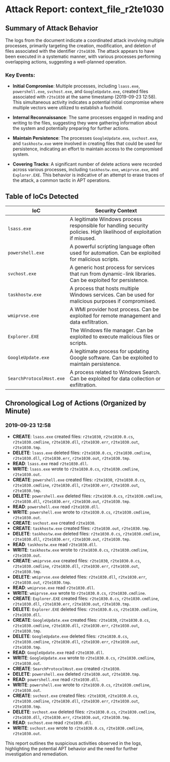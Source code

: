 # Attack Report: context_file_r2te1030

## Summary of Attack Behavior

The logs from the document indicate a coordinated attack involving multiple processes, primarily targeting the creation, modification, and deletion of files associated with the identifier `r2te1030`. The attack appears to have been executed in a systematic manner, with various processes performing overlapping actions, suggesting a well-planned operation.

### Key Events:
- **Initial Compromise**: Multiple processes, including `lsass.exe`, `powershell.exe`, `svchost.exe`, and `GoogleUpdate.exe`, created files associated with `r2te1030` at the same timestamp (2019-09-23 12:58). This simultaneous activity indicates a potential initial compromise where multiple vectors were utilized to establish a foothold.
  
- **Internal Reconnaissance**: The same processes engaged in reading and writing to the files, suggesting they were gathering information about the system and potentially preparing for further actions.

- **Maintain Persistence**: The processes `GoogleUpdate.exe`, `svchost.exe`, and `taskhostw.exe` were involved in creating files that could be used for persistence, indicating an effort to maintain access to the compromised system.

- **Covering Tracks**: A significant number of delete actions were recorded across various processes, including `taskhostw.exe`, `wmiprvse.exe`, and `Explorer.EXE`. This behavior is indicative of an attempt to erase traces of the attack, a common tactic in APT operations.

## Table of IoCs Detected

| IoC                  | Security Context                                                                                     |
|----------------------|-----------------------------------------------------------------------------------------------------|
| `lsass.exe`         | A legitimate Windows process responsible for handling security policies. High likelihood of exploitation if misused. |
| `powershell.exe`    | A powerful scripting language often used for automation. Can be exploited for malicious scripts.   |
| `svchost.exe`       | A generic host process for services that run from dynamic-link libraries. Can be exploited for persistence. |
| `taskhostw.exe`     | A process that hosts multiple Windows services. Can be used for malicious purposes if compromised.  |
| `wmiprvse.exe`      | A WMI provider host process. Can be exploited for remote management and data exfiltration.          |
| `Explorer.EXE`      | The Windows file manager. Can be exploited to execute malicious files or scripts.                   |
| `GoogleUpdate.exe`  | A legitimate process for updating Google software. Can be exploited to maintain persistence.        |
| `SearchProtocolHost.exe` | A process related to Windows Search. Can be exploited for data collection or exfiltration.      |

## Chronological Log of Actions (Organized by Minute)

### 2019-09-23 12:58
- **CREATE**: `lsass.exe` created files: `r2te1030`, `r2te1030.0.cs`, `r2te1030.cmdline`, `r2te1030.dll`, `r2te1030.err`, `r2te1030.out`, `r2te1030.tmp`.
- **DELETE**: `lsass.exe` deleted files: `r2te1030.0.cs`, `r2te1030.cmdline`, `r2te1030.dll`, `r2te1030.err`, `r2te1030.out`, `r2te1030.tmp`.
- **READ**: `lsass.exe` read `r2te1030.dll`.
- **WRITE**: `lsass.exe` wrote to `r2te1030.0.cs`, `r2te1030.cmdline`, `r2te1030.out`.
- **CREATE**: `powershell.exe` created files: `r2te1030`, `r2te1030.0.cs`, `r2te1030.cmdline`, `r2te1030.dll`, `r2te1030.err`, `r2te1030.out`, `r2te1030.tmp`.
- **DELETE**: `powershell.exe` deleted files: `r2te1030.0.cs`, `r2te1030.cmdline`, `r2te1030.dll`, `r2te1030.err`, `r2te1030.out`, `r2te1030.tmp`.
- **READ**: `powershell.exe` read `r2te1030.dll`.
- **WRITE**: `powershell.exe` wrote to `r2te1030.0.cs`, `r2te1030.cmdline`, `r2te1030.out`.
- **CREATE**: `svchost.exe` created `r2te1030`.
- **CREATE**: `taskhostw.exe` created files: `r2te1030.out`, `r2te1030.tmp`.
- **DELETE**: `taskhostw.exe` deleted files: `r2te1030.0.cs`, `r2te1030.cmdline`, `r2te1030.dll`, `r2te1030.err`, `r2te1030.out`, `r2te1030.tmp`.
- **READ**: `taskhostw.exe` read `r2te1030.dll`.
- **WRITE**: `taskhostw.exe` wrote to `r2te1030.0.cs`, `r2te1030.cmdline`, `r2te1030.out`.
- **CREATE**: `wmiprvse.exe` created files: `r2te1030`, `r2te1030.0.cs`, `r2te1030.cmdline`, `r2te1030.dll`, `r2te1030.err`, `r2te1030.out`, `r2te1030.tmp`.
- **DELETE**: `wmiprvse.exe` deleted files: `r2te1030.dll`, `r2te1030.err`, `r2te1030.out`, `r2te1030.tmp`.
- **READ**: `wmiprvse.exe` read `r2te1030.dll`.
- **WRITE**: `wmiprvse.exe` wrote to `r2te1030.0.cs`, `r2te1030.cmdline`.
- **CREATE**: `Explorer.EXE` created files: `r2te1030.0.cs`, `r2te1030.cmdline`, `r2te1030.dll`, `r2te1030.err`, `r2te1030.out`, `r2te1030.tmp`.
- **DELETE**: `Explorer.EXE` deleted files: `r2te1030.0.cs`, `r2te1030.cmdline`, `r2te1030.dll`.
- **CREATE**: `GoogleUpdate.exe` created files: `r2te1030`, `r2te1030.0.cs`, `r2te1030.cmdline`, `r2te1030.dll`, `r2te1030.err`, `r2te1030.out`, `r2te1030.tmp`.
- **DELETE**: `GoogleUpdate.exe` deleted files: `r2te1030.0.cs`, `r2te1030.cmdline`, `r2te1030.dll`, `r2te1030.err`, `r2te1030.out`, `r2te1030.tmp`.
- **READ**: `GoogleUpdate.exe` read `r2te1030.dll`.
- **WRITE**: `GoogleUpdate.exe` wrote to `r2te1030.0.cs`, `r2te1030.cmdline`, `r2te1030.out`.
- **CREATE**: `SearchProtocolHost.exe` created `r2te1030`.
- **DELETE**: `powershell.exe` deleted `r2te1030.out`, `r2te1030.tmp`.
- **READ**: `powershell.exe` read `r2te1030.dll`.
- **WRITE**: `powershell.exe` wrote to `r2te1030.0.cs`, `r2te1030.cmdline`, `r2te1030.out`.
- **CREATE**: `svchost.exe` created files: `r2te1030`, `r2te1030.0.cs`, `r2te1030.cmdline`, `r2te1030.dll`, `r2te1030.err`, `r2te1030.out`, `r2te1030.tmp`.
- **DELETE**: `svchost.exe` deleted files: `r2te1030.0.cs`, `r2te1030.cmdline`, `r2te1030.dll`, `r2te1030.err`, `r2te1030.out`, `r2te1030.tmp`.
- **READ**: `svchost.exe` read `r2te1030.dll`.
- **WRITE**: `svchost.exe` wrote to `r2te1030.0.cs`, `r2te1030.cmdline`, `r2te1030.out`.

This report outlines the suspicious activities observed in the logs, highlighting the potential APT behavior and the need for further investigation and remediation.